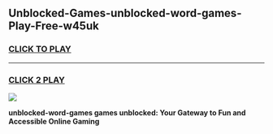 
## Unblocked-Games-unblocked-word-games-Play-Free-w45uk
<h3>
<a href="https://premium76.site?title=unblocked-word-games&ref=22A">CLICK TO PLAY</a></h3>
<hr>

<h3>
<a href="https://premium76.site?title=unblocked-word-games&ref=22A">CLICK 2 PLAY</a>
  
</h3>

<a href="https://premium76.site?title=unblocked-word-games&ref=22A"><img src="https://clearcache.store/games.png"></a>


**unblocked-word-games games unblocked: Your Gateway to Fun and Accessible Online Gaming**
